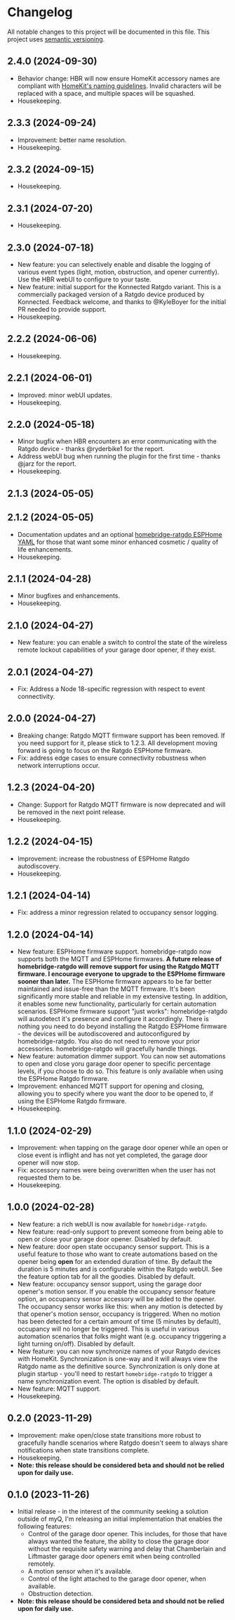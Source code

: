 # Changelog

All notable changes to this project will be documented in this file. This project uses [semantic versioning](https://semver.org/).

## 2.4.0 (2024-09-30)
  * Behavior change: HBR will now ensure HomeKit accessory names are compliant with [HomeKit's naming guidelines](https://developer.apple.com/design/human-interface-guidelines/homekit#Help-people-choose-useful-names). Invalid characters will be replaced with a space, and multiple spaces will be squashed.
  * Housekeeping.

## 2.3.3 (2024-09-24)
  * Improvement: better name resolution.
  * Housekeeping.

## 2.3.2 (2024-09-15)
  * Housekeeping.

## 2.3.1 (2024-07-20)
  * Housekeeping.

## 2.3.0 (2024-07-18)
  * New feature: you can selectively enable and disable the logging of various event types (light, motion, obstruction, and opener currently). Use the HBR webUI to configure to your taste.
  * New feature: initial support for the Konnected Ratgdo variant. This is a commercially packaged version of a Ratgdo device produced by Konnected. Feedback welcome, and thanks to @KyleBoyer for the initial PR needed to provide support.
  * Housekeeping.

## 2.2.2 (2024-06-06)
  * Housekeeping.

## 2.2.1 (2024-06-01)
  * Improved: minor webUI updates.
  * Housekeeping.

## 2.2.0 (2024-05-18)
  * Minor bugfix when HBR encounters an error communicating with the Ratgdo device - thanks @ryderbike1 for the report.
  * Address webUI bug when running the plugin for the first time - thanks @jarz for the report.
  * Housekeeping.

## 2.1.3 (2024-05-05)
## 2.1.2 (2024-05-05)
  * Documentation updates and an optional [homebridge-ratgdo ESPHome YAML](https://github.com/hjdhjd/homebridge-ratgdo/blob/main/homebridge-ratgdo.yaml) for those that want some minor enhanced cosmetic / quality of life enhancements.
  * Housekeeping.

## 2.1.1 (2024-04-28)
  * Minor bugfixes and enhancements.
  * Housekeeping.

## 2.1.0 (2024-04-27)
  * New feature: you can enable a switch to control the state of the wireless remote lockout capabilities of your garage door opener, if they exist.

## 2.0.1 (2024-04-27)
  * Fix: Address a Node 18-specific regression with respect to event connectivity.

## 2.0.0 (2024-04-27)
  * Breaking change: Ratgdo MQTT firmware support has been removed. If you need support for it, please stick to 1.2.3. All development moving forward is going to focus on the Ratgdo ESPHome firmware.
  * Fix: address edge cases to ensure connectivity robustness when network interruptions occur.

## 1.2.3 (2024-04-20)
  * Change: Support for Ratgdo MQTT firmware is now deprecated and will be removed in the next point release.
  * Housekeeping.

## 1.2.2 (2024-04-15)
  * Improvement: increase the robustness of ESPHome Ratgdo autodiscovery.
  * Housekeeping.

## 1.2.1 (2024-04-14)
  * Fix: address a minor regression related to occupancy sensor logging.

## 1.2.0 (2024-04-14)
  * New feature: ESPHome firmware support. homebridge-ratgdo now supports both the MQTT and ESPHome firmwares. **A future release of homebridge-ratgdo will remove support for using the Ratgdo MQTT firmware. I encourage everyone to upgrade to the ESPHome firmware sooner than later.** The ESPHome firmware appears to be far better maintained and issue-free than the MQTT firmware. It's been significantly more stable and reliable in my extensive testing. In addition, it enables some new functionality, particularly for certain automation scenarios. ESPHome firmware support "just works": homebridge-ratgdo will autodetect it's presence and configure it accordingly. There is nothing you need to do beyond installing the Ratgdo ESPHome firmware - the devices will be autodiscovered and autoconfigured by homebridge-ratgdo. You also do not need to remove your prior accessories. homebridge-ratgdo will gracefully handle things.
  * New feature: automation dimmer support. You can now set automations to open and close yoru garage door opener to specific percentage levels, if you choose to do so. This feature is only available when using the ESPHome Ratgdo firmware.
  * Improvement: enhanced MQTT support for opening and closing, allowing you to specify where you want the door to be opened to, if using the ESPHome Ratgdo firmware.
  * Housekeeping.

## 1.1.0 (2024-02-29)
  * Improvement: when tapping on the garage door opener while an open or close event is inflight and has not yet completed, the garage door opener will now stop.
  * Fix: accessory names were being overwritten when the user has not requested them to be.
  * Housekeeping.

## 1.0.0 (2024-02-28)
  * New feature: a rich webUI is now available for `homebridge-ratgdo`.
  * New feature: read-only support to prevent someone from being able to open or close your garage door opener. Disabled by default.
  * New feature: door open state occupancy sensor support. This is a useful feature to those who want to create automations based on the opener being **open** for an extended duration of time. By default the duration is 5 minutes and is configurable within the Ratgdo webUI. See the feature option tab for all the goodies. Disabled by default.
  * New feature: occupancy sensor support, using the garage door opener's motion sensor. If you enable the occupancy sensor feature option, an occupancy sensor accessory will be added to the opener. The occupancy sensor works like this: when any motion is detected by that opener's motion sensor, occupancy is triggered. When no motion has been detected for a certain amount of time (5 minutes by default), occupancy will no longer be triggered. This is useful in various automation scenarios that folks might want (e.g. occupancy triggering a light turning on/off). Disabled by default.
  * New feature: you can now synchronize names of your Ratgdo devices with HomeKit. Synchronization is one-way and it will always view the Ratgdo name as the definitive source. Synchronization is only done at plugin startup - you'll need to restart `homebridge-ratgdo` to trigger a name synchronization event. The option is disabled by default.
  * New feature: MQTT support.
  * Housekeeping.

## 0.2.0 (2023-11-29)
  * Improvement: make open/close state transitions more robust to gracefully handle scenarios where Ratgdo doesn't seem to always share notifications when state transitions complete.
  * Housekeeping.
  * **Note: this release should be considered beta and should not be relied upon for daily use.**

## 0.1.0 (2023-11-26)
  * Initial release - in the interest of the community seeking a solution outside of myQ, I'm releasing an initial implementation that enables the following features:
    * Control of the garage door opener. This includes, for those that have always wanted the feature, the ability to close the garage door without the requisite safety warning and delay that Chamberlain and Liftmaster garage door openers emit when being controlled remotely.
    * A motion sensor when it's available.
    * Control of the light attached to the garage door opener, when available.
    * Obstruction detection.
  * **Note: this release should be considered beta and should not be relied upon for daily use.**
